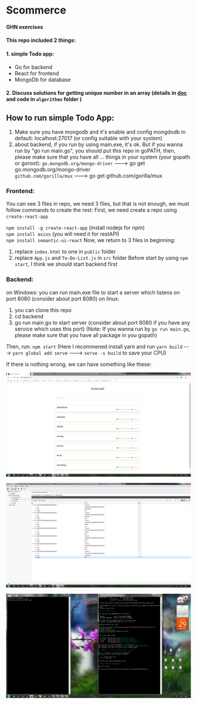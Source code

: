 # Scommerce
#### GHN exercises

#### This repo included 2 things:  
#### 1. simple Todo app:  
* Go for backend  
* React for frontend  
* MongoDb for database

#### 2. Discuss solutions for getting unique number in an array (details in [doc](./Solutions.md) and code in `algorithms` folder )  


## How to run simple Todo App:
1. Make sure you have mongodb and it's enable and config mongdodb in default: localhost:27017 (or config suitable with your system)
2. about backend, if you run by using main.exe, it's ok. But if you wanna run by "go run main.go", you should put this repo in goPATH,
then, please make sure that you have all ... things in your system (your gopath or goroot):
`go.mongodb.org/mongo-driver` ---> go get go.mongodb.org/mongo-driver  
`github.com/gorilla/mux` ---> go get github.com/gorilla/mux


### Frontend:
You can see 3 files in repo, we need 3 files, but that is not enough, we must follow commands to create the rest:
First, we need create a repo using `create-react-app`

`npm install -g create-react-app`  (install nodejs for npm)  
`npm install axios`  (you will need it for restAPI)  
`npm install semantic-ui-react`
Now, we return to 3 files in beginning: 
  1. replace `index.html` to one in `public` folder
  2. replace `App.js` and `To-Do-List.js` in `src` folder
Before start by using `npm start`, I think we should start backend first
### Backend:
on Windows: you can run main.exe file to start a server which listens on port 8080 (consider about port 8080)
on linux: 
  1. you can clone this repo
  2. cd backend
  3. go run main.go to start server (consider about port 8080 if you have any service which uses this port)
  (Note: If you wanna run by `go run main.go`, please make sure that you have all package in you gopath)

Then, run:
`npm start` 
(Here I recommened install yarn and run `yarn build` ---> `yarn global add serve` ---> `serve -s build` to save your CPU)  

If there is nothing wrong, we can have something like these:


![on web](./frontend.png)


![database using Robo3T](./mongodb.png)


![run by terminal](./run_terminal.png)
